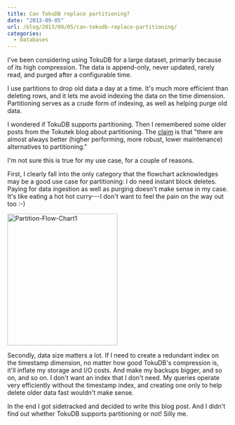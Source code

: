 ```yaml
---
title: Can TokuDB replace partitioning?
date: "2013-09-05"
url: /blog/2013/09/05/can-tokudb-replace-partitioning/
categories:
  - Databases
---
```


I've been considering using TokuDB for a large dataset, primarily because of its high compression. The data is append-only, never updated, rarely read, and purged after a configurable time. 

I use partitions to drop old data a day at a time. It's much more efficient than deleting rows, and it lets me avoid indexing the data on the time dimension. Partitioning serves as a crude form of indexing, as well as helping purge old data. 

I wondered if TokuDB supports partitioning. Then I remembered some older posts from the Tokutek blog about partitioning. The [claim](http://www.tokutek.com/2011/03/mysql-partitioning-a-flow-chart/) is that "there are almost always better (higher performing, more robust, lower maintenance) alternatives to partitioning." 

I'm not sure this is true for my use case, for a couple of reasons. 

First, I clearly fall into the only category that the flowchart acknowledges may be a good use case for partitioning: I do need instant block deletes. Paying for data ingestion as well as purging doesn't make sense in my case. It's like eating a hot hot curry---I don't want to feel the pain on the way out too :-) 

<img src="/media/2013/09/Partition-Flow-Chart1-251x300.png" alt="Partition-Flow-Chart1" width="251" height="300" class="aligncenter size-medium wp-image-3257" /> 

Secondly, data size matters a lot. If I need to create a redundant index on the timestamp dimension, no matter how good TokuDB's compression is, it'll inflate my storage and I/O costs. And make my backups bigger, and so on, and so on. I don't want an index that I don't need. My queries operate very efficiently without the timestamp index, and creating one only to help delete older data fast wouldn't make sense. 

In the end I got sidetracked and decided to write this blog post. And I didn't find out whether TokuDB supports partitioning or not! Silly me.



